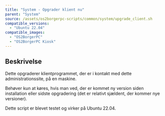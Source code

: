 ```yaml
---
title: "System - Opgrader klient nu"
parent: "System"
source: /assets/os2borgerpc-scripts/common/system/upgrade_client.sh
compatible_versions: 
  - "Ubuntu 22.04"
compatible_images:
  - "OS2BorgerPC"
  - "OS2BorgerPC Kiosk"
---
```


## Beskrivelse
Dette opgraderer klientprogrammet, der er i kontakt med dette administrationssite, på en maskine.

Behøver kun at køres, hvis man ved, der er kommet ny version siden installation eller sidste opgradering (det er relativt sjældent, der kommer nye versioner).

Dette script er blevet testet og virker på Ubuntu 22.04.
